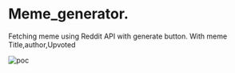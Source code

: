 # Meme_generator.

Fetching meme using Reddit API with generate button.
With meme Title,author,Upvoted

![poc](https://github.com/suresh2727/Meme_generator/assets/52049092/da22897f-8179-4283-b04e-abf4270474c0)
